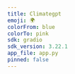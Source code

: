 ```yaml
---
title: Climategpt
emoji: 🌍
colorFrom: blue
colorTo: pink
sdk: gradio
sdk_version: 3.22.1
app_file: app.py
pinned: false
---
```

